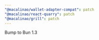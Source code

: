 ```yaml
---
"@macalinao/wallet-adapter-compat": patch
"@macalinao/react-quarry": patch
"@macalinao/grill": patch
---
```


Bump to Bun 1.3
